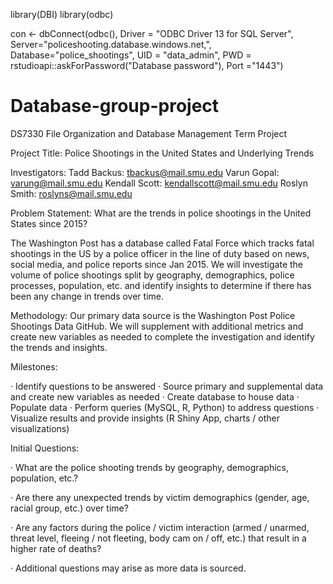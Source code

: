 library(DBI)
library(odbc)

con <- dbConnect(odbc(),
                 Driver = "ODBC Driver 13 for SQL Server",
                 Server="policeshooting.database.windows.net,",
                 Database="police_shootings",
                 UID = "data_admin",
                 PWD    = rstudioapi::askForPassword("Database password"),
                 Port ="1443")

# Database-group-project

DS7330 File Organization and Database Management Term Project

Project Title: Police Shootings in the United States and Underlying Trends

Investigators:
Tadd Backus: tbackus@mail.smu.edu
Varun Gopal: varung@mail.smu.edu
Kendall Scott: kendallscott@mail.smu.edu
Roslyn Smith: roslyns@mail.smu.edu

Problem Statement: What are the trends in police shootings in the United States since 2015?

The Washington Post has a database called Fatal Force which tracks fatal shootings in the US by a police officer in the line of duty based on news, social media, and police reports since Jan 2015. We will investigate the volume of police shootings split by geography, demographics, police processes, population, etc. and identify insights to determine if there has been any change in trends over time.

Methodology: Our primary data source is the Washington Post Police Shootings Data GitHub. We will supplement with additional metrics and create new variables as needed to complete the investigation and identify the trends and insights.

Milestones:

· Identify questions to be answered
· Source primary and supplemental data and create new variables as needed
· Create database to house data
· Populate data
· Perform queries (MySQL, R, Python) to address questions
· Visualize results and provide insights (R Shiny App, charts / other visualizations)

Initial Questions:

· What are the police shooting trends by geography, demographics, population, etc.?

· Are there any unexpected trends by victim demographics (gender, age, racial group, etc.) over time?

· Are any factors during the police / victim interaction (armed / unarmed, threat level, fleeing / not fleeting, body cam on / off, etc.) that result in a higher rate of deaths?

· Additional questions may arise as more data is sourced.
